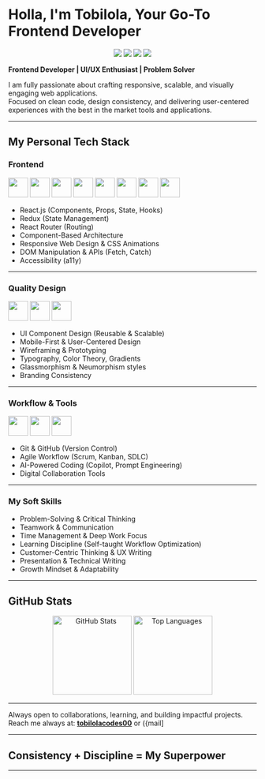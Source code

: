 # Holla, I'm Tobilola, Your Go-To Frontend Developer

<p align="center">
  <img src="https://img.shields.io/badge/Frontend-Engineer-blue?style=for-the-badge" />
  <img src="https://img.shields.io/badge/Graphics-Designer-red?style=for-the-badge" />
  <img src="https://img.shields.io/badge/Creative-Developer-green?style=for-the-badge" />
  <img src="https://img.shields.io/badge/Web%20Experiences-yellow?style=for-the-badge" />
</p>

**Frontend Developer | UI/UX Enthusiast | Problem Solver**  

I am fully passionate about crafting responsive, scalable, and visually engaging web applications.  
Focused on clean code, design consistency, and delivering user-centered experiences with the best in the market tools and applications.  

---

## My Personal Tech Stack  

### Frontend  
<p>
  <img src="https://cdn.jsdelivr.net/gh/devicons/devicon/icons/html5/html5-original.svg" width="40" height="40"/> 
  <img src="https://cdn.jsdelivr.net/gh/devicons/devicon/icons/css3/css3-original.svg" width="40" height="40"/>
  <img src="https://cdn.jsdelivr.net/gh/devicons/devicon/icons/javascript/javascript-original.svg" width="40" height="40"/>
  <img src="https://cdn.jsdelivr.net/gh/devicons/devicon/icons/react/react-original.svg" width="40" height="40"/>
  <img src="https://cdn.jsdelivr.net/gh/devicons/devicon/icons/redux/redux-original.svg" width="40" height="40"/>
  <img src="https://cdn.jsdelivr.net/gh/devicons/devicon/icons/bootstrap/bootstrap-original.svg" width="40" height="40"/>
  <img src="https://cdn.jsdelivr.net/gh/devicons/devicon/icons/tailwindcss/tailwindcss-plain.svg" width="40" height="40"/>
  <img src="https://cdn.jsdelivr.net/gh/devicons/devicon/icons/jquery/jquery-original.svg" width="40" height="40"/>
</p>  

- React.js (Components, Props, State, Hooks)  
- Redux (State Management)  
- React Router (Routing)  
- Component-Based Architecture  
- Responsive Web Design & CSS Animations  
- DOM Manipulation & APIs (Fetch, Catch)  
- Accessibility (a11y)  

---

### Quality Design  
<p>
  <img src="https://cdn.jsdelivr.net/gh/devicons/devicon/icons/photoshop/photoshop-line.svg" width="40" height="40"/>
  <img src="https://cdn.jsdelivr.net/gh/devicons/devicon/icons/canva/canva-original.svg" width="40" height="40"/>
  <img src="https://cdn.jsdelivr.net/gh/devicons/devicon/icons/figma/figma-original.svg" width="40" height="40"/>
</p>

- UI Component Design (Reusable & Scalable)  
- Mobile-First & User-Centered Design  
- Wireframing & Prototyping  
- Typography, Color Theory, Gradients  
- Glassmorphism & Neumorphism styles  
- Branding Consistency  

---

### Workflow & Tools  
<p>
  <img src="https://cdn.jsdelivr.net/gh/devicons/devicon/icons/git/git-original.svg" width="40" height="40"/>
  <img src="https://cdn.jsdelivr.net/gh/devicons/devicon/icons/github/github-original.svg" width="40" height="40"/>
  <img src="https://cdn.jsdelivr.net/gh/devicons/devicon/icons/vscode/vscode-original.svg" width="40" height="40"/>
</p>

- Git & GitHub (Version Control)  
- Agile Workflow (Scrum, Kanban, SDLC)  
- AI-Powered Coding (Copilot, Prompt Engineering)  
- Digital Collaboration Tools  

---

### My Soft Skills  
- Problem-Solving & Critical Thinking  
- Teamwork & Communication  
- Time Management & Deep Work Focus  
- Learning Discipline (Self-taught Workflow Optimization)  
- Customer-Centric Thinking & UX Writing  
- Presentation & Technical Writing  
- Growth Mindset & Adaptability  

---

## GitHub Stats  
<p align="center">
  <img src="https://github-readme-stats.vercel.app/api?username=tobilolacodes00&show_icons=true&theme=tokyonight" alt="GitHub Stats" height="160"/>
  <img src="https://github-readme-stats.vercel.app/api/top-langs/?username=tobilolacodes00&layout=compact&theme=tokyonight" alt="Top Languages" height="160"/>
</p>  

---

 Always open to collaborations, learning, and building impactful projects.  
 Reach me always at: **[tobilolacodes00](https://portfolio-tobilobacodes-projects.vercel.app/)** or ({mail]
 
---
## **Consistency + Discipline = My Superpower**
---












